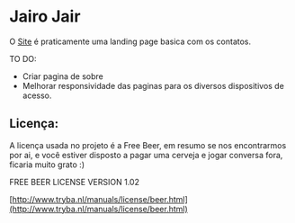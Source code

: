 Jairo Jair
=============

O [Site](http://jairojair.com) é praticamente uma landing page basica com os contatos.

TO DO:
- Criar pagina de sobre
- Melhorar responsividade das paginas para os diversos dispositivos de acesso. 

Licença:
---------

A licença usada no projeto é a Free Beer, em resumo se nos encontrarmos por ai, e você estiver disposto a pagar uma
cerveja e jogar conversa fora, ficaria muito grato :) 

FREE BEER LICENSE VERSION 1.02

[http://www.tryba.nl/manuals/license/beer.html](http://www.tryba.nl/manuals/license/beer.html)


